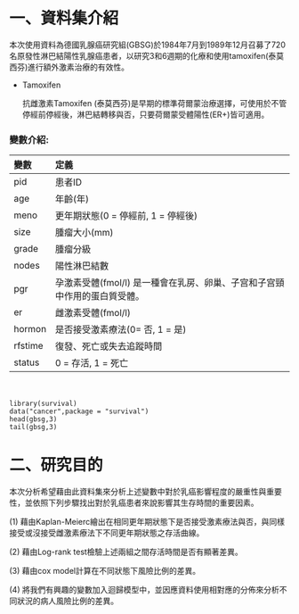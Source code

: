 # 一、資料集介紹
    
本次使用資料為德國乳腺癌研究組(GBSG)於1984年7月到1989年12月召募了720名原發性淋巴結陽性乳腺癌患者，以研究3和6週期的化療和使用tamoxifen(泰莫西芬)進行額外激素治療的有效性。
     
- Tamoxifen   
    
  抗雌激素Tamoxifen (泰莫西芬)是早期的標準荷爾蒙治療選擇，可使用於不管停經前停經後，淋巴結轉移與否，只要荷爾蒙受體陽性(ER+)皆可適用。
   
### 變數介紹: 

|變數|定義|
|:---|:---|
|pid|患者ID|
|age|年齡(年)|
|meno|更年期狀態(0 = 停經前, 1 = 停經後)|　　
|size|腫瘤大小(mm)|　　　　
|grade|腫瘤分級|　　　
|nodes|陽性淋巴結數|　
|pgr|孕激素受體(fmol/l) 是一種會在乳房、卵巢、子宫和子宫頸中作用的蛋白質受體。|
|er|雌激素受體(fmol/l)|　
|hormon|是否接受激素療法(0= 否, 1 = 是)|　　　
|rfstime|復發、死亡或失去追蹤時間|　　　
|status|0 = 存活, 1 = 死亡|　　　　　
　   　　
```{r, echo=FALSE}
library(survival)
data("cancer",package = "survival")
head(gbsg,3)
tail(gbsg,3)
```

   
# 二、研究目的
   
本次分析希望藉由此資料集來分析上述變數中對於乳癌影響程度的嚴重性與重要性，並依照下列步驟找出對於乳癌患者來說影響其生存時間的重要因素。
   
(1) 藉由Kaplan-Meierc繪出在相同更年期狀態下是否接受激素療法與否，與同樣接受或沒接受雌激素療法下不同更年期狀態之存活曲線。
     
(2) 藉由Log-rank test檢驗上述兩組之間存活時間是否有顯著差異。
    
(3) 藉由cox model計算在不同狀態下風險比例的差異。
    
(4) 將我們有興趣的變數加入迴歸模型中，並因應資料使用相對應的分佈來分析不同狀況的病人風險比例的差異。
